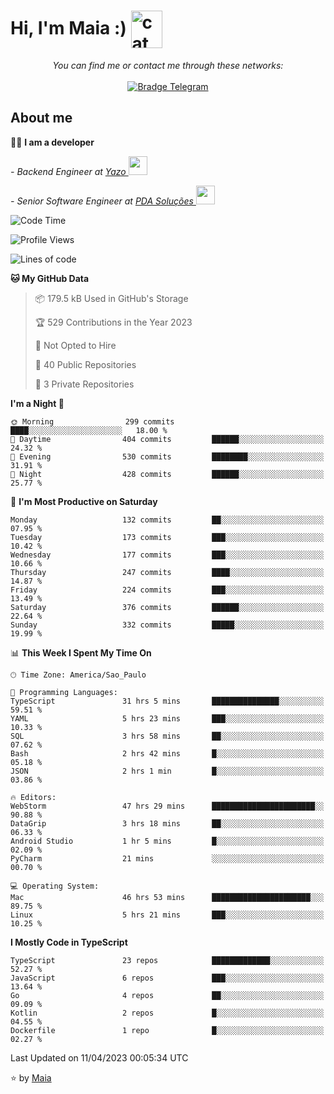 <h1 align="left">Hi, I'm Maia :) 
<img src="https://emojis.slackmojis.com/emojis/images/1643509834/36299/black-cat.gif?1643509834" width="50" height="60" align="center"  alt="cat"/>
</h1>

<p align="center">
    <i>You can find me or contact me through these networks:</i>
    <br/><br/>
    <a href="https://t.me/mrootx" target="_blank">
        <img src="https://img.shields.io/badge/-Telegram-2CA5E0?logo=telegram&style=flat&logoColor=white" alt="Bradge Telegram" />
    </a>
</p>

## About me

:technologist: <strong>I am a developer</strong> <br>

<p><em> - Backend Engineer at <a href="https://yazo.com.br/">Yazo
</a><img src="https://media.giphy.com/media/WUlplcMpOCEmTGBtBW/giphy.gif" width="30"> 
</em></p>

<p><em> - Senior Software Engineer at <a href="https://pdasolucoes.com.br">PDA Soluções
</a><img src="https://media.giphy.com/media/WUlplcMpOCEmTGBtBW/giphy.gif" width="30"> 
</em></p>

<!--START_SECTION:waka-->
![Code Time](http://img.shields.io/badge/Code%20Time-2%2C356%20hrs%202%20mins-blue)

![Profile Views](http://img.shields.io/badge/Profile%20Views-17-blue)

![Lines of code](https://img.shields.io/badge/From%20Hello%20World%20I%27ve%20Written-392.0%20thousand%20lines%20of%20code-blue)

**🐱 My GitHub Data** 

> 📦 179.5 kB Used in GitHub's Storage 
 > 
> 🏆 529 Contributions in the Year 2023
 > 
> 🚫 Not Opted to Hire
 > 
> 📜 40 Public Repositories 
 > 
> 🔑 3 Private Repositories 
 > 
**I'm a Night 🦉** 

```text
🌞 Morning                299 commits         ████░░░░░░░░░░░░░░░░░░░░░   18.00 % 
🌆 Daytime                404 commits         ██████░░░░░░░░░░░░░░░░░░░   24.32 % 
🌃 Evening                530 commits         ████████░░░░░░░░░░░░░░░░░   31.91 % 
🌙 Night                  428 commits         ██████░░░░░░░░░░░░░░░░░░░   25.77 % 
```
📅 **I'm Most Productive on Saturday** 

```text
Monday                   132 commits         ██░░░░░░░░░░░░░░░░░░░░░░░   07.95 % 
Tuesday                  173 commits         ███░░░░░░░░░░░░░░░░░░░░░░   10.42 % 
Wednesday                177 commits         ███░░░░░░░░░░░░░░░░░░░░░░   10.66 % 
Thursday                 247 commits         ████░░░░░░░░░░░░░░░░░░░░░   14.87 % 
Friday                   224 commits         ███░░░░░░░░░░░░░░░░░░░░░░   13.49 % 
Saturday                 376 commits         ██████░░░░░░░░░░░░░░░░░░░   22.64 % 
Sunday                   332 commits         █████░░░░░░░░░░░░░░░░░░░░   19.99 % 
```


📊 **This Week I Spent My Time On** 

```text
🕑︎ Time Zone: America/Sao_Paulo

💬 Programming Languages: 
TypeScript               31 hrs 5 mins       ███████████████░░░░░░░░░░   59.51 % 
YAML                     5 hrs 23 mins       ███░░░░░░░░░░░░░░░░░░░░░░   10.33 % 
SQL                      3 hrs 58 mins       ██░░░░░░░░░░░░░░░░░░░░░░░   07.62 % 
Bash                     2 hrs 42 mins       █░░░░░░░░░░░░░░░░░░░░░░░░   05.18 % 
JSON                     2 hrs 1 min         █░░░░░░░░░░░░░░░░░░░░░░░░   03.86 % 

🔥 Editors: 
WebStorm                 47 hrs 29 mins      ███████████████████████░░   90.88 % 
DataGrip                 3 hrs 18 mins       ██░░░░░░░░░░░░░░░░░░░░░░░   06.33 % 
Android Studio           1 hr 5 mins         █░░░░░░░░░░░░░░░░░░░░░░░░   02.09 % 
PyCharm                  21 mins             ░░░░░░░░░░░░░░░░░░░░░░░░░   00.70 % 

💻 Operating System: 
Mac                      46 hrs 53 mins      ██████████████████████░░░   89.75 % 
Linux                    5 hrs 21 mins       ███░░░░░░░░░░░░░░░░░░░░░░   10.25 % 
```

**I Mostly Code in TypeScript** 

```text
TypeScript               23 repos            █████████████░░░░░░░░░░░░   52.27 % 
JavaScript               6 repos             ███░░░░░░░░░░░░░░░░░░░░░░   13.64 % 
Go                       4 repos             ██░░░░░░░░░░░░░░░░░░░░░░░   09.09 % 
Kotlin                   2 repos             █░░░░░░░░░░░░░░░░░░░░░░░░   04.55 % 
Dockerfile               1 repo              █░░░░░░░░░░░░░░░░░░░░░░░░   02.27 % 
```




 Last Updated on 11/04/2023 00:05:34 UTC
<!--END_SECTION:waka-->

⭐️ by [Maia](https://github.com/gabrielmaialva33/)


